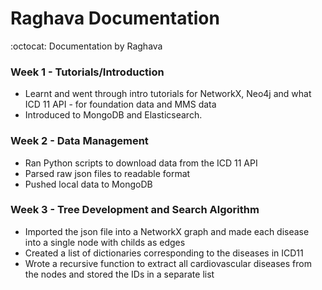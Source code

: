 # Raghava Documentation
:octocat: Documentation by Raghava


### Week 1 - Tutorials/Introduction
- Learnt and went through intro tutorials for NetworkX, Neo4j and what ICD 11 API - for foundation data and MMS data
- Introduced to MongoDB and Elasticsearch.

### Week 2 - Data Management
- Ran Python scripts to download data from the ICD 11 API 
- Parsed raw json files to readable format
- Pushed local data to MongoDB

### Week 3 - Tree Development and Search Algorithm
- Imported the json file into a NetworkX graph and made each disease into a single node with childs as edges
-  Created a list of dictionaries corresponding to the diseases in ICD11
- Wrote a recursive function to extract all cardiovascular diseases from the nodes and stored the IDs in a separate list